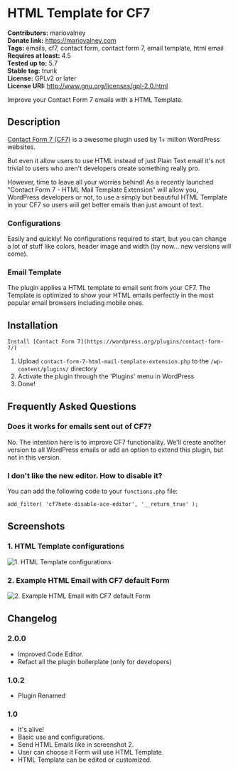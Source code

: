 # HTML Template for CF7 #
**Contributors:** mariovalney  
**Donate link:** https://mariovalney.com  
**Tags:** emails, cf7, contact form, contact form 7, email template, html email  
**Requires at least:** 4.5  
**Tested up to:** 5.7  
**Stable tag:** trunk  
**License:** GPLv2 or later  
**License URI:** http://www.gnu.org/licenses/gpl-2.0.html  

Improve your Contact Form 7 emails with a HTML Template.

## Description ##

[Contact Form 7 (CF7)](https://wordpress.org/plugins/contact-form-7/ "Install it first, of course") is a awesome plugin used by 1+ million WordPress websites.

But even it allow users to use HTML instead of just Plain Text email it's not trivial to users who aren't developers create something really pro.

However, time to leave all your worries behind! As a recently launched "Contact Form 7 - HTML Mail Template Extension" will allow you, WordPress developers or not, to use a simply but beautiful HTML Template in your CF7 so users will get better emails than just amount of text.

### Configurations ###

Easily and quickly! No configurations required to start, but you can change a lot of stuff like colors, header image and width (by now... new versions will come).

### Email Template ###

The plugin applies a HTML template to email sent from your CF7. The Template is optimized to show your HTML emails perfectly in the most popular email browsers including mobile ones.

## Installation ##

`Install [Contact Form 7](https://wordpress.org/plugins/contact-form-7/)`

1. Upload `contact-form-7-html-mail-template-extension.php` to the `/wp-content/plugins/` directory
1. Activate the plugin through the 'Plugins' menu in WordPress
1. Done!

## Frequently Asked Questions ##

### Does it works for emails sent out of CF7? ###

No. The intention here is to improve CF7 functionality.
We'll create another version to all WordPress emails or add an option to extend this plugin, but not in this version.

### I don't like the new editor. How to disable it? ###

You can add the following code to your `functions.php` file:

`add_filter( 'cf7hete-disable-ace-editor', '__return_true' );`

## Screenshots ##

### 1. HTML Template configurations ###
![1. HTML Template configurations](http://ps.w.org/html-template-for-cf7/assets/screenshot-1.png)

### 2. Example HTML Email with CF7 default Form ###
![2. Example HTML Email with CF7 default Form](http://ps.w.org/html-template-for-cf7/assets/screenshot-2.png)


## Changelog ##

### 2.0.0 ###

* Improved Code Editor.
* Refact all the plugin boilerplate (only for developers)

### 1.0.2 ###

* Plugin Renamed

### 1.0 ###

* It's alive!
* Basic use and configurations.
* Send HTML Emails like in screenshot 2.
* User can choose it Form will use HTML Template.
* HTML Template can be edited or customized.
